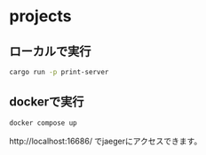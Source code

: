 # projects
## ローカルで実行

```sh
cargo run -p print-server
```

## dockerで実行


```sh
docker compose up
```

http://localhost:16686/ でjaegerにアクセスできます。